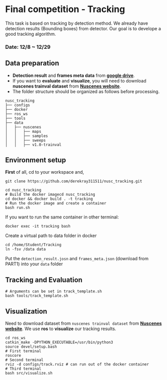 # Final competition - Tracking
This task is based on tracking by detection method. We already have detection results (Bounding boxes) from detector. Our goal is to develope a good tracking algorithm.
### Date: 12/8 ~ 12/29

## Data preparation
- **Detection result** and **frames meta data** from [**google drive**](https://drive.google.com/drive/folders/13jmwcS2qu89QftSmrWmGpgQu20gF8YPl?usp=share_link).
- If you want to **evaluate** and **visualize**, you will need to download **nuscenes trainval dataset** from [**Nuscenes website**](https://www.nuscenes.org/nuscenes#download).
- The folder structure should be organized as follows before processing.
```
nusc_tracking
├── configs
├── docker
├── ros_ws
├── tools
├── data
│   ├── nuscenes
│   │   ├── maps
│   │   ├── samples
│   │   ├── sweeps
│   │   ├── v1.0-trainval
```

## Environment setup
**First** of all, cd to your workspace and,
```bash!
git clone https://github.com/derekray311511/nusc_tracking.git  
```
```bash!
cd nusc_tracking 
# Build the docker imagecd nusc_tracking 
cd docker && docker build . -t tracking
# Run the docker image and create a container
bash run.sh
```
If you want to run the same container in other terminal:
```bash!
docker exec -it tracking bash
```
Create a virtual path to data folder in docker
```bash!
cd /home/Student/Tracking
ln -fsv /data data
```
Put the `detection_result.josn` and `frames_meta.json` (download from PART1) into your `data` folder

## Tracking and Evaluation
```bash!
# Arguments can be set in track_template.sh
bash tools/track_template.sh
```

## Visualization
Need to download dataset from `nuscenes trainval dataset` from [**Nuscenes website**](https://www.nuscenes.org/nuscenes#download).
We use **ros** to **visualize** our tracking results.
```bash!
cd ros_ws
catkin_make -DPYTHON_EXECUTABLE=/usr/bin/python3
source devel/setup.bash
# First terminal
roscore
# Second terminal
rviz -d configs/track.rviz # can run out of the docker container
# Third terminal
bash src/visualize.sh
```
